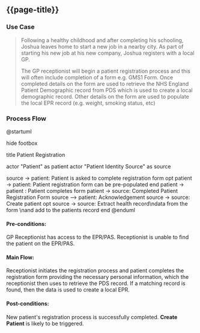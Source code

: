 ## {{page-title}}


### Use Case

> Following a healthy childhood and after completing his schooling, Joshua leaves home to start a new job in a nearby city. As part of starting his new job at his new company, Joshua registers with a local GP.
>
> The GP receptionist will begin a patient registration process and this will often include completion of a form e.g. GMS1 Form. Once completed details on the form are used to retrieve the NHS England Patient Demographic record from PDS which is used to create a local demographic record. Other details on the form are used to populate the local EPR record (e.g. weight, smoking status, etc)


### Process Flow



<plantuml>

@startuml

hide footbox

title Patient Registration

actor "Patient" as patient
actor "Patient Identity Source" as source

source -> patient: Patient is asked to complete registration form
opt
  patient -> patient: Patient registration form can be pre-populated
end
patient -> patient : Patient completes form
patient -> source: Completed Patient Registration Form
source --> patient: Acknowledgement
source -> source: Create patient
opt
source -> source: Extract health record\ndata from the form \nand add to the patients record
end
@enduml

</plantuml>


#### Pre-conditions:

GP Receptionist has access to the EPR/PAS. Receptionist is unable to find the patient on the EPR/PAS. 

#### Main Flow:

Receptionist initiates the registration process and patient completes the registration form providing the necessary personal information, which the receptionist then uses to retrieve the PDS record. If a matching record is found, then the data is used to create a local EPR.

#### Post-conditions:

New patient's registration process is successfully completed. <b>Create Patient</b> is likely to be triggered.
